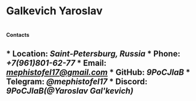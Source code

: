 # **Galkevich Yaroslav** <h1>
**Contacts** <h2>
    * **Location:** *Saint-Petersburg, Russia*
    * **Phone:** *+7(961)801-62-77*
    * **Email:** *mephistofel17@gmail.com*
    * **GitHub:** *9PoCJIaB*
    * **Telegram:** *@mephistofel17*
    * **Discord:** *9PoCJIaB(@Yaroslav Gal'kevich)*